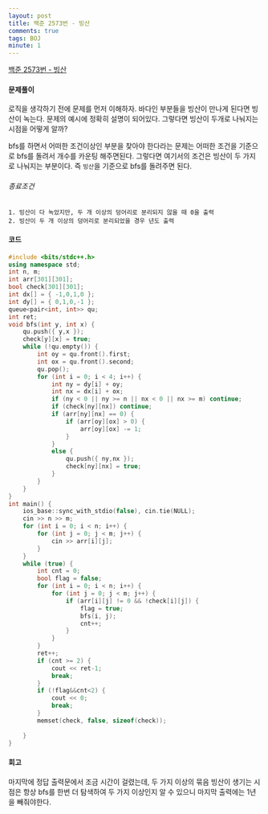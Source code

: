 ```yaml
---
layout: post
title: 백준 2573번 - 빙산
comments: true
tags: BOJ
minute: 1
---
```

[백준 2573번 - 빙산](https://www.acmicpc.net/problem/2573)  


<h4>문제풀이</h4>

로직을 생각하기 전에 문제를 먼저 이해하자. 바다인 부분들을 빙산이 만나게 된다면 빙산이 녹는다. 문제의 예시에 정확히 설명이 되어있다. 그렇다면 빙산이 두개로 나눠지는 시점을 어떻게 알까?

bfs를 하면서 어떠한 조건이상인 부분을 찾아야 한다라는 문제는 어떠한 조건을 기준으로 bfs를 돌려서 개수를 카운팅 해주면된다. 그렇다면 여기서의 조건은 빙산이 두 가지로 나눠지는 부분이다. 즉 `빙산`을 기준으로 bfs를 돌려주면 된다. 

<h6>종료조건</h6>

```
1. 빙산이 다 녹았지만, 두 개 이상의 덩어리로 분리되지 않을 때 0을 출력
2. 빙산이 두 개 이상의 덩어리로 분리되었을 경우 년도 출력
```


<h4>코드</h4>

```c++
#include <bits/stdc++.h>
using namespace std;
int n, m;
int arr[301][301];
bool check[301][301];
int dx[] = { -1,0,1,0 };
int dy[] = { 0,1,0,-1 };
queue<pair<int, int>> qu;
int ret;
void bfs(int y, int x) {
    qu.push({ y,x });
    check[y][x] = true;
    while (!qu.empty()) {
        int oy = qu.front().first;
        int ox = qu.front().second;
        qu.pop();
        for (int i = 0; i < 4; i++) {
            int ny = dy[i] + oy;
            int nx = dx[i] + ox;
            if (ny < 0 || ny >= n || nx < 0 || nx >= m) continue;
            if (check[ny][nx]) continue;
            if (arr[ny][nx] == 0) {
                if (arr[oy][ox] > 0) {
                    arr[oy][ox] -= 1;
                }
            }
            else {
                qu.push({ ny,nx });
                check[ny][nx] = true;
            }
        }
    }
}
int main() {
    ios_base::sync_with_stdio(false), cin.tie(NULL);
    cin >> n >> m;
    for (int i = 0; i < n; i++) {
        for (int j = 0; j < m; j++) {
            cin >> arr[i][j];
        }
    }
    while (true) {
        int cnt = 0;
        bool flag = false;
        for (int i = 0; i < n; i++) {
            for (int j = 0; j < m; j++) {
                if (arr[i][j] != 0 && !check[i][j]) {
                    flag = true;
                    bfs(i, j);
                    cnt++;
                }
            }
        }
        ret++;
        if (cnt >= 2) {
            cout << ret-1;
            break;
        } 
        if (!flag&&cnt<2) {
            cout << 0;
            break;
        }
        memset(check, false, sizeof(check));
         
    }
}
```

<h4>회고</h4>
마지막에 정답 출력문에서 조금 시간이 걸렸는데, 두 가지 이상의 묶음 빙산이 생기는 시점은 항상 bfs를 한번 더 탐색하여 두 가지 이상인지 알 수 있으니 마지막 출력에는 1년을 빼줘야한다.